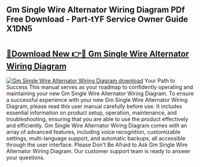 ## Gm Single Wire Alternator Wiring Diagram PDf Free Download - Part-tYF Service Owner Guide X1DN5

# <h2><a href="http://dfushn.blite.top/?on=Gm+Single+Wire+Alternator+Wiring+Diagram">🔗Download New 👉🔴 Gm Single Wire Alternator Wiring Diagram</a></h2>

[![Gm Single Wire Alternator Wiring Diagram download](https://i.imgur.com/lujVjoI.png)](http://dfushn.blite.top/?on=Gm+Single+Wire+Alternator+Wiring+Diagram)
Your Path to Success This manual serves as your roadmap to confidently operating and maintaining your new Gm Single Wire Alternator Wiring Diagram. To ensure a successful experience with your new Gm Single Wire Alternator Wiring Diagram, please read this user manual carefully before use. It includes essential information on product setup, operation, maintenance, and troubleshooting, ensuring that you are able to use the product effectively and efficiently. Gm Single Wire Alternator Wiring Diagram comes with an array of advanced features, including voice recognition, customizable settings, multi-language support, and automatic backups, all accessible through the user interface. Please Don't Be Afraid to Ask Gm Single Wire Alternator Wiring Diagram. Our customer support team is ready to answer your questions.

